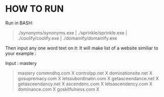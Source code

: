 # HOW TO RUN
Run in BASH:


>./synonyms/synonyms.exe | ./sprinkle/sprinkle.exe | ./coolify/coolify.exe | ./domainify/domainify.exe

Then input any one word text on it:
It will make list of a website similiar to your example :

Input : mastery


> mastery
> commndhq.com X
> controlpp.net X
> dominationsite.net X
> gosupremacy.com X
> letssubordinatin.com X
> getasceendance.net X
> getasceendancy.net X
> ascendenc.com X
> letsascendency.com X
> dominance.com X
> goskllfulness.com X


